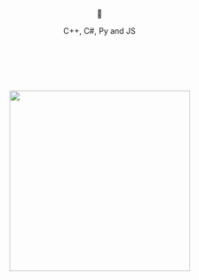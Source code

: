 <div align=center>
  <p>🎀</p>
  <p>C++, C#, Py and JS</p>
  </br></br></br></br></br>
  <img src="https://github.com/KurmaIU/KurmaIU/blob/main/images/w2n81iqx37p51.gif?raw=true" width=325>
</div>
